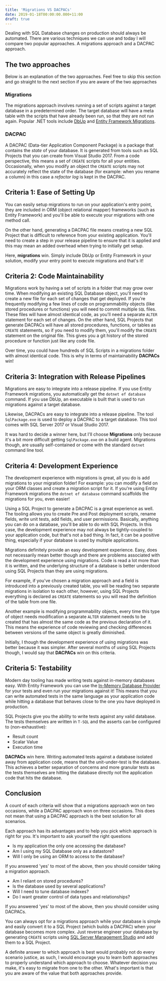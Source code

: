 ```yaml
---
title: 'Migrations VS DACPACs'
date: 2019-01-18T00:00:00.000+11:00
draft: true
---
```


Dealing with SQL Database changes on production should always be automated. There are various techniques we can use and today I will compare two popular approaches. A migrations approach and a DACPAC approach.

## The two approaches
Below is an explanation of the two approaches. Feel free to skip this section and go straight to the next section if you are aware of the two approaches

### Migrations
The migrations approach involves running a set of scripts against a target database in a predetermined order. The target database will have a meta table with the scripts that have already been run, so that they are not run again. Popular .NET tools include [DbUp](https://dbup.github.io/) and [Entity Framework Migrations](https://docs.microsoft.com/en-us/aspnet/mvc/overview/getting-started/getting-started-with-ef-using-mvc/migrations-and-deployment-with-the-entity-framework-in-an-asp-net-mvc-application). 

### DACPAC
A DACPAC (Data-tier Application Component Package) is a package that contains the _state_ of your database. It is generated from tools such as SQL Projects that you can create from Visual Studio 2017. From a code perspective, this means a set of `CREATE` scripts for all your entities. Occasionally, when you modify an object the `CREATE` scripts may not accurately reflect the state of the database (for example: when you rename a column) in this case a _refactor log_ is kept in the DACPAC.

## Criteria 1: Ease of Setting Up
You can easily setup migrations to run on your application's entry point, they are included in ORM (object relational mapper) frameworks (such as Entity Framework) and you'll be able to execute your migrations with one method call.

On the other hand, generating a DACPAC file means creating a new SQL Project that is difficult to reference from your existing application. You'll need to create a step in your release pipeline to ensure that it is applied and this may mean an added overhead when trying to initially get setup.

Here, __migrations__ win. Simply include DbUp or Entity Framework in your solution, modify your entry point to execute migrations and that's it!

## Criteria 2: Code Maintainability
Migrations work by having a set of scripts in a folder that may grow over time. When modifying an existing SQL Database object, you'll need to create a new file for each set of changes that get deployed. If you're frequently modifying a few lines of code on programmability objects (like stored procedures or functions) you will need to commit multiple `SQL` files. These files will have almost identical code, as you'll need a separate `ALTER` statement for each set of changes. On the other hand, SQL Projects that generate DACPACs will have all stored procedures, functions, or tables as `CREATE` statements, so if you need to modify them, you'll modify the `CREATE` statement on the original file. This gives you a git history of the stored procedure or function just like any code file.

Over time, you could have hundreds of SQL Scripts in a migrations folder with almost identical code. This is why in terms of maintainability __DACPACs__ win!

## Criteria 3: Integration with Release Pipelines
Migrations are easy to integrate into a release pipeline. If you use Entity Framework migrations, you automatically get the `dotnet ef database` command. If you use DbUp, an executable is built that is used to run migrations against a target database.

Likewise, DACPACs are easy to integrate into a release pipeline. The tool `SqlPackage.exe` is used to deploy a DACPAC to a target database. This tool comes with SQL Server 2017 or Visual Studio 2017.

It was hard to decide a winner here, but I'll choose __Migrations__ only because it's a bit more difficult getting `SqlPackage.exe` on a build agent. Migrations though, are usually self-contained or come with the standard `dotnet` command line tool.
 
## Criteria 4: Development Experience
The development experience with migrations is great, all you do is add migrations to your migration folder! For example: you can modify a field on your ORM classes and create a migration script for it. If you're using Entity Framework migrations the  `dotnet ef database` command scaffolds the migrations for you, even easier! 

Using a SQL Project to generate a DACPAC is a great experience as well. The tooling allows you to create Pre and Post deployment scripts, rename fields, write unit tests, add fields, and user permissions. Basically, anything you can do on a database, you'll be able to do with SQL Projects. In this case, the development experience may not always be tightly-coupled to your application code, but that's not a bad thing. In fact, it can be a positive thing, especially if your database is used by multiple applications.

Migrations definitely provide an easy development experience. Easy, does not necessarily mean better though and there are problems associated with the development experience using migrations. Code is read a lot more than it is written, and the underlying structure of a database is better understood using SQL Projects than they are using migrations. 

For example, if you've chosen a migration approach and a field is introduced into a previously created table, you will be reading two separate migrations in isolation to each other, however, using SQL Projects everything is declared as `CREATE` statements so you will read the definition of the table from one file.

Another example is modifying programmability objects, every time this type of object needs modification a separate `ALTER` statement needs to be created that has almost the same code as the previous declaration of it. This means the experience of code reviewing and checking differences between versions of the same object is greatly diminished.

Initially, I though the development experience of using migrations was better because it was simpler. After several months of using SQL Projects though, I would say that __DACPACs__ win on this criteria.

## Criteria 5: Testability
Modern day tooling has made writing tests against in-memory databases easy. With Entity Framework you can use the [In-Memory Database Provider](https://docs.microsoft.com/en-us/ef/core/providers/in-memory/) for your tests and even run your migrations against it! This means that you can write automated tests in the same language as your application code while hitting a database that behaves close to the one you have deployed in production.

SQL Projects give you the ability to write tests against any valid database. The tests themselves are written in `T-SQL` and the asserts can be configured to (non-exhaustive):

- Result count
- Scalar Value
- Execution time

__DACPACs__ win here. Writing automated tests against a database isolated away from application code, means that the unit-under-test is the database. This achieves a better separation of concerns and more granular tests as the tests themselves are hitting the database directly not the application code that hits the database.

## Conclusion
A count of each criteria will show that a migrations approach won on two occasions, while a DACPAC approach won on three occasions. This does not mean that using a DACPAC approach is the best solution for all scenarios.

Each approach has its advantages and to help you pick which approach is right for you. It's important to ask yourself the right questions

- Is my application the only one accessing the database?
- Am I using my SQL Database only as a datastore?
- Will I only be using an ORM to access to the database?

If you answered 'yes' to most of the above, then you should consider taking a migration approach.

- Am I reliant on stored procedures?
- Is the database used by several applications?
- Will I need to tune database indexes?
- Do I want greater control of data types and relationships?

If you answered 'yes' to most of the above, then you should consider using DACPACs.

You can always opt for a migrations approach while your database is simple and easily convert it to a SQL Project (which builds a DACPAC) when your database becomes more complex. Just reverse engineer your database by generating `CREATE` scripts using [SQL Server Management Studio](https://docs.microsoft.com/en-us/sql/ssms/download-sql-server-management-studio-ssms?view=sql-server-2017) and add them to a SQL Project.

A definite answer to which approach is best would probably not do every scenario justice, as such, I would encourage you to learn both approaches to properly understand which approach to choose. Whatever decision you make, it's easy to migrate from one to the other. What's important is that you are aware of the value that both approaches provide.
